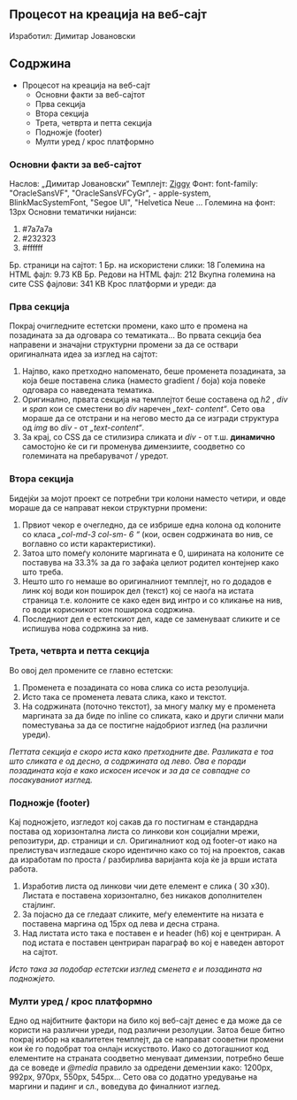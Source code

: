 ## Процесот на креација на веб-сајт

Изработил: Димитар Јовановски


## Содржина

- Процесот на креација на веб-сајт
   - Основни факти за веб-сајтот
   - Прва секција
   - Втора секција
   - Трета, четврта и петта секција
   - Подножје (footer)
   - Мулти уред / крос платформно


### Основни факти за веб-сајтот
Наслов: „Димитар Јовановски“
Темплејт: [Ziggy](https://www.free-css.com/free-css-templates/page244/ziggy)
Фонт: font-family: "OracleSansVF", "OracleSansVFCyGr", - apple-system, BlinkMacSystemFont, "Segoe UI", "Helvetica Neue ...
Големина на фонт: 13px
Основни тематички нијанси:

1. #7a7a7a
2. #232323
3. #ffffff

Бр. страници на сајтот: 1
Бр. на искористени слики: 18
Големина на HTML фајл: 9.73 KB
Бр. Редови на HTML фајл: 212
Вкупна големина на сите CSS фајлови: 341 KB
Крос платформи и уреди: да

### Прва секција

Покрај очигледните естетски промени, како што е промена на позадината за да одговара со тематиката... Во првата секција
беа направени и значајни структурни промени за да се оствари оригиналната идеа за изглед на сајтот:

1. Најпво, како претходно напоменато, беше променета позадината, за која беше поставена слика (наместо gradient /
    боја) која повеќе одговара со наведената тематика.
2. Оригинално, првата секција на темплејтот беше составена од _h2_ , _div_ и _span_ кои се сместени во _div_ наречен _„text-_
    _content“_. Сето ова мораше да се отстрани и на негово место да се изгради структура од _img_ во _div_ - от _„text-content“_.
3. За крај, со CSS да се стилизира сликата и _div_ - от т.ш. **динамично** самостојно ќе си ги променува димензиите, соодветно
    со големината на пребарувачот / уредот.


### Втора секција

Бидејќи за мојот проект се потребни три колони наместо четири, и овде мораше да се направат некои структурни промени:

1. Првиот чекор е очегледно, да се избрише една колона од колоните со класа _„col-md-3 col-sm- 6 “_ (кои, освен
    содржината во нив, се воглавно со исти карактеристики).
2. Затоа што помеѓу колоните маргината е 0, ширината на колоните се поставува на 33.3% за да го зафаќа целиот
    родител контејнер како што треба.
3. Нешто што го немаше во оригиналниот темплејт, но го додадов е линк кој води кон поширок дел (текст) кој се наоѓа
    на истата страница т.е. колоните се како еден вид интро и со кликање на нив, го води корисникот кон поширока
    содржина.
4. Последниот дел е естетскиот дел, каде се заменуваат сликите и се испишува нова содржина за нив.


### Трета, четврта и петта секција

Во овој дел промените се главно естетски:

1. Променета е позадината со нова слика со иста резолуција.
2. Исто така се променета левата слика, како и текстот.
3. На содржината (поточно текстот), за многу малку му е променета маргината за да биде по inline со сликата, како и
    други слични мали поместувања за да се постигне најдобриот изглед (на различни уреди).

_Петтата секција е скоро иста како претходните две. Разликата е тоа што сликата е од десно, а содржината од лево.
Ова е поради позадината која е како искосен исечок и за да се совпадне со посакуваниот изглед._


### Подножје (footer)

Кај подножјето, изгледот кој сакав да го постигнам е стандардна постава од хоризонтална листа со линкови кон социјални
мрежи, репозитури, др. страници и сл. Оригиналниот код од footer-от иако на прелистувач изгледаше скоро идентично како
со тој на проектов, сакав да изработам по проста / разбирлива варијанта која ќе ја врши истата работа.

1. Изработив листа од линкови чии дете елемент е слика ( 30 x30). Листата е поставена хоризонтално, без никаков
    дополнителен стајлинг.
2. За појасно да се гледаат сликите, меѓу елементите на низата е поставена маргина од 15px од лева и десна страна.
3. Над листата исто така е поставен е и header (h6) кој е центриран. А под истата е поставен центриран параграф во кој е
    наведен авторот на сајтот.

_Исто така за подобар естетски изглед сменета е и позадината на подножјето._


### Мулти уред / крос платформно

Едно од најбитните фактори на било кој веб-сајт денес е да може да се користи на различни уреди, под различни резолуции.
Затоа беше битно покрај избор на квалитетен темплејт, да се направат сооветни промени кои ќе го подобрат тоа онлајн
искуството. Иако со дотогашниот код елементите на страната соодветно менуваат димензии, потребно беше да се воведе и
_@media_ правило за одредени демензии како: 1200px, 992px, 970px, 550px, 545px... Сето ова со додатно уредување на
маргини и падинг и сл., воведува до финалниот изглед.


